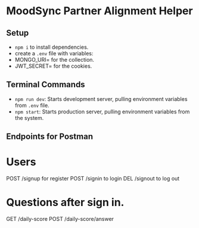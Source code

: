 # MoodSync Partner Alignment Helper

## Setup

- `npm i` to install dependencies.
- create a `.env` file with variables:
- MONGO_URI= for the collection.
- JWT_SECRET= for the cookies.

## Terminal Commands

- `npm run dev`: Starts development server, pulling environment variables from `.env` file.
- `npm start`: Starts production server, pulling environment variables from the system.

## Endpoints for Postman

# Users

POST /signup for register
POST /signin to login
DEL /signout to log out

# Questions after sign in.

GET /daily-score
POST /daily-score/answer
